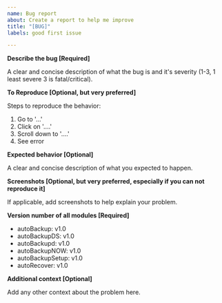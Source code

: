 ```yaml
---
name: Bug report
about: Create a report to help me improve
title: "[BUG]"
labels: good first issue

---
```


**Describe the bug [Required]**

A clear and concise description of what the bug is and it's severity (1-3, 1 least severe 3 is fatal/critical).

**To Reproduce [Optional, but very preferred]**

Steps to reproduce the behavior:
1. Go to '...'
2. Click on '....'
3. Scroll down to '....'
4. See error

**Expected behavior [Optional]**

A clear and concise description of what you expected to happen.

**Screenshots [Optional, but very preferred, especially if you can not reproduce it]**

If applicable, add screenshots to help explain your problem.

**Version number of all modules [Required]**

 - autoBackup: v1.0
 - autoBackupDS: v1.0
 - autoBackupd: v1.0
 - autoBackupNOW: v1.0
 - autoBackupSetup: v1.0
 - autoRecover: v1.0

**Additional context [Optional]**

Add any other context about the problem here.
